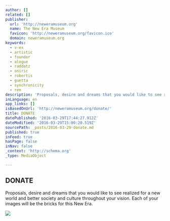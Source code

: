 ```yaml
---
author: []
related: []
publisher:
  url: 'http://neweramuseum.org'
  name: The New Era Museum
  favicon: 'http://neweramuseum.org/favicon.ico'
  domain: neweramuseum.org
keywords:
  - v-ex
  - artistic
  - founder
  - alogue
  - raddatz
  - oniric
  - robertis
  - guetta
  - synchronicity
  - ren
description: 'Proposals, desire and dreams that you would like to see realized for a new world and better society and culture throughout your vision. Each of your images will be the bricks for this New Era.'
inLanguage: en
app_links: []
isBasedOnUrl: 'http://neweramuseum.org/donate/'
title: DONATE
datePublished: '2016-03-29T17:44:27.912Z'
dateModified: '2016-03-29T15:00:20.519Z'
sourcePath: _posts/2016-03-29-donate.md
published: true
inFeed: true
hasPage: false
inNav: false
_context: 'http://schema.org'
_type: MediaObject

---
```

<article style=""><h1>DONATE</h1><p>Proposals, desire and dreams that you would like to see realized for a new world and better society and culture throughout your vision. Each of your images will be the bricks for this New Era.</p><img src="http://static1.squarespace.com/static/50e5b834e4b0837383d7bb18/t/565eefd8e4b0551383acdab9/1449062360709/TY.jpg" /></article>